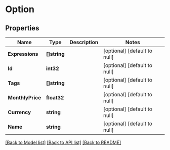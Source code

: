# Option

## Properties
Name | Type | Description | Notes
------------ | ------------- | ------------- | -------------
**Expressions** | **[]string** |  | [optional] [default to null]
**Id** | **int32** |  | [optional] [default to null]
**Tags** | **[]string** |  | [optional] [default to null]
**MonthlyPrice** | **float32** |  | [optional] [default to null]
**Currency** | **string** |  | [optional] [default to null]
**Name** | **string** |  | [optional] [default to null]

[[Back to Model list]](../README.md#documentation-for-models) [[Back to API list]](../README.md#documentation-for-api-endpoints) [[Back to README]](../README.md)


